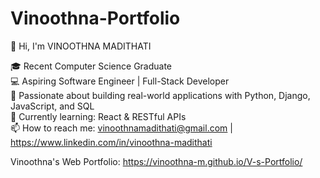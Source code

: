 # Vinoothna-Portfolio
👋 Hi, I'm VINOOTHNA MADITHATI

🎓 Recent Computer Science Graduate  
💻 Aspiring Software Engineer | Full-Stack Developer  
🚀 Passionate about building real-world applications with Python, Django, JavaScript, and SQL  
🌱 Currently learning: React & RESTful APIs  
📫 How to reach me: vinoothnamadithati@gmail.com | https://www.linkedin.com/in/vinoothna-madithati

Vinoothna's Web Portfolio:
https://vinoothna-m.github.io/V-s-Portfolio/
